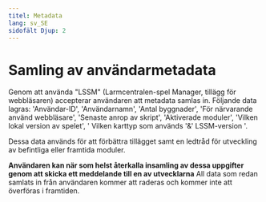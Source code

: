 ```yaml
---
titel: Metadata
lang: sv_SE
sidofält Djup: 2
---
```


# Samling av användarmetadata

Genom att använda "LSSM" (Larmcentralen-spel Manager, tillägg för webbläsaren) accepterar användaren att metadata samlas in. Följande data lagras: 'Användar-ID', 'Användarnamn', 'Antal byggnader', 'För närvarande använd webbläsare', 'Senaste anrop av skript', 'Aktiverade moduler', 'Vilken lokal version av spelet', ' Vilken karttyp som används '&' LSSM-version '.

Dessa data används för att förbättra tillägget samt en ledtråd för utveckling av befintliga eller framtida moduler.

**Användaren kan när som helst återkalla insamling av dessa uppgifter genom att skicka ett meddelande till en av utvecklarna** All data som redan samlats in från användaren kommer att raderas och kommer inte att överföras i framtiden.
